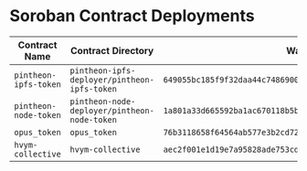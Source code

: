 # Soroban Contract Deployments

| Contract Name | Contract Directory | Wasm Hash | Contract ID |
|--------------|-------------------|--------------------------------------------------------------|----------------------------------------------------------|
| `pintheon-ipfs-token` | `pintheon-ipfs-deployer/pintheon-ipfs-token` | `649055bc185f9f32daa44c748690018d24cc2d7413848239d771f3101c5f2f9f` | `CDE4JTW4IPMDVE74SXL7L3CBO5H2PG6V75KFD6XP5MUQJMAQVLML5SVI` |
| `pintheon-node-token` | `pintheon-node-deployer/pintheon-node-token` | `1a801a33d665592ba1ac670118b5b5c24842f9178e766e2283ce6e61e29feaa2` | `CDMO64Q7V7TENDLVUAZTRSO7KF7BLPN353E5EBYA6JJRLPNKJXFNVCUM` |
| `opus_token` | `opus_token` | `76b3118658f64564ab577e3b2cd7218213dbdd86a51c315b7b3034c300d7c58d` | `CB6R6A2D4WDLQID7KDINQHTKGX73NJSVWNEZGQB7WXDZA7XG7BB42LKZ` |
| `hvym-collective` | `hvym-collective` | `aec2f001e1d19e7a95828ade753cde82a6441d0eac55a623eb0c9b017941c0e8` | `CA3Q5J3GM6SQCPUKFJEUOBPBJNZO4DNFCQK4JJJOF3ZICN72EDHMNQC5` |
